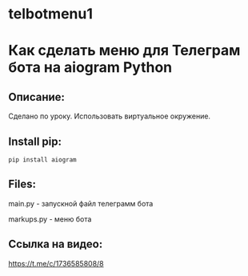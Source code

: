 # telbotmenu1
# Как сделать меню для Телеграм бота на aiogram Python

## Описание:
Сделано по уроку.
Использовать виртуальное окружение.

## Install pip:
`pip install aiogram`

## Files:
main.py - запускной файл телеграмм бота

markups.py - меню бота

## Cсылка на видео: 
https://t.me/c/1736585808/8
